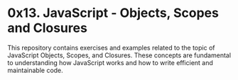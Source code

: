 # 0x13. JavaScript - Objects, Scopes and Closures
This repository contains exercises and examples related to the topic of JavaScript Objects, Scopes, and Closures. These concepts are fundamental to understanding how JavaScript works and how to write efficient and maintainable code.